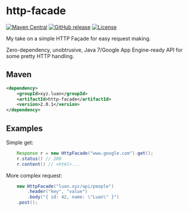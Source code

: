 # http-facade

[![Maven Central](https://maven-badges.herokuapp.com/maven-central/xyz.luan/http-facade/badge.svg)](https://maven-badges.herokuapp.com/maven-central/xyz.luan/http-facade)
[![GitHub release](https://img.shields.io/github/release/luanpotter/http-facade.svg)](https://github.com/luanpotter/http-facade/releases)
[![License](https://img.shields.io/github/license/luanpotter/http-facade.svg)](https://opensource.org/licenses/MIT)

My take on a simple HTTP Façade for easy request making.

Zero-dependency, unobtrusive, Java 7/Google App Engine-ready API for some pretty HTTP handling. 

## Maven

```xml
<dependency>
    <groupId>xyz.luan</groupId>
    <artifactId>http-facade</artifactId>
    <version>2.0.1</version>
</dependency>
```

## Examples

Simple get:

```java
    Response r = new HttpFacade("www.google.com").get();
    r.status() // 200
    r.content() // <html>...
```

More complex request:

```java
    new HttpFacade("luan.xyz/api/people")
        .header("key", "value")
        .body("{ id: 42, name: \"Luan\" }")
    .post();
```
